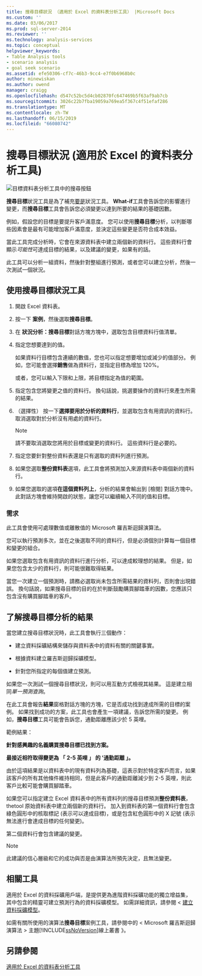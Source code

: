 ```yaml
---
title: 搜尋目標狀況 （適用於 Excel 的資料表分析工具） |Microsoft Docs
ms.custom: ''
ms.date: 03/06/2017
ms.prod: sql-server-2014
ms.reviewer: ''
ms.technology: analysis-services
ms.topic: conceptual
helpviewer_keywords:
- Table Analysis tools
- scenario analysis
- goal seek scenario
ms.assetid: efe50306-cf7c-46b3-9cc4-e7f0b6968b0c
author: minewiskan
ms.author: owend
manager: craigg
ms.openlocfilehash: d547c52bc5d4cb02870fc647469b5f63af9ab7cb
ms.sourcegitcommit: 3026c22b7fba19059a769ea5f367c4f51efaf286
ms.translationtype: MT
ms.contentlocale: zh-TW
ms.lasthandoff: 06/15/2019
ms.locfileid: "66080742"
---
```

# <a name="goal-seek-scenario-table-analysis-tools-for-excel"></a>搜尋目標狀況 (適用於 Excel 的資料表分析工具)
  ![目標資料表分析工具中的搜尋按鈕](media/tat-goalseek.gif "資料表分析工具中的 搜尋目標按鈕")  
  
 **搜尋目標**狀況工具是為了補充[要是](what-if-scenario-table-analysis-tools-for-excel.md)狀況工具。 **What-if**工具會告訴您的影響進行變更，而**搜尋目標**工具會告訴您必須變更以達到所要的結果的基礎因數。  
  
 例如，假設您的目標是要提升客戶滿意度。 您可以使用**搜尋目標**分析，以判斷哪些因素會是最有可能增加客戶滿意度，並決定這些變更是否符合成本效益。  
  
 當此工具完成分析時，它會在來源資料表中建立兩個新的資料行。 這些資料行會顯示*可能性*可達成目標的結果，以及建議的變更，如果有的話。  
  
 此工具可以分析一組資料，然後針對整組進行預測，或者您可以建立分析，然後一次測試一個狀況。  
  
## <a name="using-the-goal-seek-scenario-tool"></a>使用搜尋目標狀況工具  
  
1.  開啟 Excel 資料表。  
  
2.  按一下 **案例**，然後選取**搜尋目標**。  
  
3.  在 **狀況分析：搜尋目標**對話方塊方塊中，選取包含目標資料行值清單。  
  
4.  指定您想要達到的值。  
  
     如果資料行目標包含連續的數值，您也可以指定想要增加或減少的值部分。 例如，您可能會選擇**銷售**做為資料行，並指定目標為增加 120%。  
  
     或者，您可以輸入下限和上限，將目標指定為值的範圍。  
  
5.  指定包含您將變更之值的資料行。 換句話說，挑選要操作的資料行來產生所需的結果。  
  
6.  （選擇性） 按一下**選擇要用於分析的資料行**，並選取包含有用資訊的資料行。 取消選取對於分析沒有用處的資料行。  
  
    > [!NOTE]  
    >  請不要取消選取您將用於目標或變更的資料行。 這些資料行是必要的。  
  
7.  指定您要針對整份資料表還是只有選取的資料列進行預測。  
  
8.  如果您選取**整份資料表**選項，此工具會將預測加入來源資料表中兩個新的資料行。  
  
9. 如果您選取的選項**在這個資料列上**，分析的結果會輸出到 [檢閱] 對話方塊中。 此對話方塊會維持開啟的狀態，讓您可以繼續輸入不同的值和目標。  
  
### <a name="requirements"></a>需求  
 此工具會使用可處理數值或離散值的 Microsoft 羅吉斯迴歸演算法。  
  
 您可以執行預測多次，並在之後選取不同的資料行，但是必須個別計算每一個目標和變更的組合。  
  
 如果您選取包含有用資訊的資料行進行分析，可以達成較理想的結果。 但是，如果您包含太少的資料行，則可能很難取得結果。  
  
 當您一次建立一個預測時，請務必選取尚未包含所需結果的資料列，否則會出現錯誤。 換句話說，如果搜尋目標的目的在於判斷鼓勵購買腳踏車的因數，您應該只包含沒有購買腳踏車的客戶。  
  
## <a name="understanding-the-results-of-goal-seek-analysis"></a>了解搜尋目標分析的結果  
 當您建立搜尋目標狀況時，此工具會執行三個動作：  
  
-   建立資料採礦結構來儲存與資料表中的資料有關的關鍵事實。  
  
-   根據資料建立羅吉斯迴歸採礦模型。  
  
-   針對您所指定的每個值建立預測。  
  
 如果您一次測試一個搜尋目標狀況，則可以用互動方式檢視其結果。 這是建立相同*單一預測查詢*。  
  
 在此工具會報告**結果**窗格對話方塊的方塊，它是否成功找到達成所需的目標的案例。 如果找到成功的方案，此工具也會產生一項建議，告訴您所需的變更。 例如，**搜尋目標**工具可能會告訴您，通勤距離應該少於 5 英哩。  
  
 範例結果：  
  
 **針對感興趣的名義購買搜尋目標已找到方案。**  
  
 **最接近相符取得變更為 「 2-5 英哩 」 的 '通勤距離 」。**  
  
 由於這項結果是以資料表中的現有資料列為基礎，這表示對於特定客戶而言，如果該客戶的所有其他條件維持相同，但是此客戶的通勤距離減少到 2-5 英哩，則此客戶比較可能會購買腳踏車。  
  
 如果您可以指定建立 Excel 資料表中的所有資料列的搜尋目標預測**整份資料表**，thetool 原始資料表中建立兩個新的資料行。 加入到資料表的第一個資料行會包含綠色圓形中的核取標記 (表示可以達成目標)，或是包含紅色圓形中的 X 記號 (表示無法進行會達成目標的任何變更)。  
  
 第二個資料行會包含建議的變更。  
  
> [!NOTE]  
>  此建議的信心層級和它的成功與否是由演算法所預先決定，且無法變更。  
  
## <a name="related-tools"></a>相關工具  
 適用於 Excel 的資料採礦用戶端，是提供更為進階資料採礦功能的獨立增益集，其中包含的精靈可建立預測行為的資料採礦模型。 如需詳細資訊，請參閱 <<c0> [ 建立資料採礦模型](creating-a-data-mining-model.md)。  
  
 如需有關所使用的演算法**搜尋目標**案例工具，請參閱中的 < Microsoft 羅吉斯迴歸演算法 > 主題[!INCLUDE[ssNoVersion](../includes/ssnoversion-md.md)]線上叢書 》。  
  
## <a name="see-also"></a>另請參閱  
 [適用於 Excel 的資料表分析工具](table-analysis-tools-for-excel.md)  
  
  
